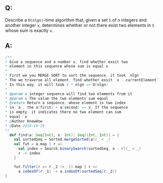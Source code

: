 ## Q:
Describe a `O(nlgn)`-time algorithm that, given a set `S` of n integers and another integer `x`, determines whether or not there exist two elements in `S` whose sum is
exactly `x`.

## A:
```Scala
/**
* Give a sequence and a number x, find whether exsit two
* element in this sequence whose sum is equal x
*
* First we you MERGE-SORT to sort the sequence, it took `nlgn`
* The we traverse all element, find whether exsit `x - currentElement` in this sequence, it will took n * lgn in worst cases
* In this way, it will took 2 * nlgn => O(nlgn)
*
* @param a integer sequence will find two elements from it
* @param x The value the two elements sum equal
* @return Return a sequence, whose element is two index
* in `a`, the a(first) + a(second) == v, If the sequence
* is empty, it indicates there no two element can sum
* equal `x`
* @Author KnewHow
* @Date 2018-10-29
*/
  def find(a: Seq[Int], x: Int): Seq[(Int, Int)] = {
    val sortedSeq = Sorted.mergeSorted(a)(_ < _)
    val fut = a.map { r =>
      val index = Search.binarySearch(sortedSeq, x - r)(_ < _)
      r -> index
    }

    fut.filter(r => r._2 != -1).map { r =>
      a.indexOf(r._1) -> a.indexOf(sortedSeq(r._2))
}
```
